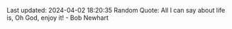 Last updated: 2024-04-02 18:20:35
Random Quote: All I can say about life is, Oh God, enjoy it! - Bob Newhart